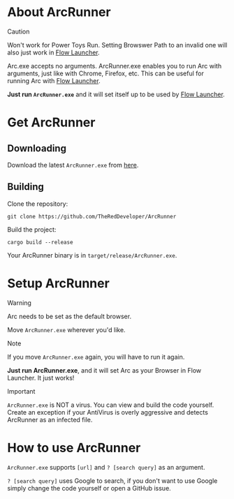 # About ArcRunner

> [!CAUTION]
> Won't work for Power Toys Run. Setting Browswer Path to an invalid one will also just work in [Flow Launcher](https://github.com/Flow-Launcher/Flow.Launcher).

Arc.exe accepts no arguments. ArcRunner.exe enables you to run Arc with arguments, just like with Chrome, Firefox, etc. This can be useful for running Arc with [Flow Launcher](https://github.com/Flow-Launcher/Flow.Launcher).

**Just run `ArcRunner.exe`** and it will set itself up to be used by [Flow Launcher](https://github.com/Flow-Launcher/Flow.Launcher).

# Get ArcRunner

## Downloading
Download the latest `ArcRunner.exe` from [here](https://github.com/TheRedDeveloper/ArcRunner/releases/latest).

## Building
Clone the repository:
```batch
git clone https://github.com/TheRedDeveloper/ArcRunner
```

Build the project:
```batch
cargo build --release
```

Your ArcRunner binary is in `target/release/ArcRunner.exe`.

# Setup ArcRunner
> [!WARNING]  
> Arc needs to be set as the default browser.

Move `ArcRunner.exe` wherever you'd like.
> [!NOTE]  
> If you move `ArcRunner.exe` again, you will have to run it again.

**Just run ArcRunner.exe**, and it will set Arc as your Browser in Flow Launcher. It just works!

> [!IMPORTANT]  
> `ArcRunner.exe` is NOT a virus. You can view and build the code yourself. Create an exception if your AntiVirus is overly aggressive and detects ArcRunner as an infected file.

# How to use ArcRunner
`ArcRunner.exe` supports `[url]` and `? [search query]` as an argument.

`? [search query]` uses Google to search, if you don't want to use Google simply change the code yourself or open a GitHub issue.
